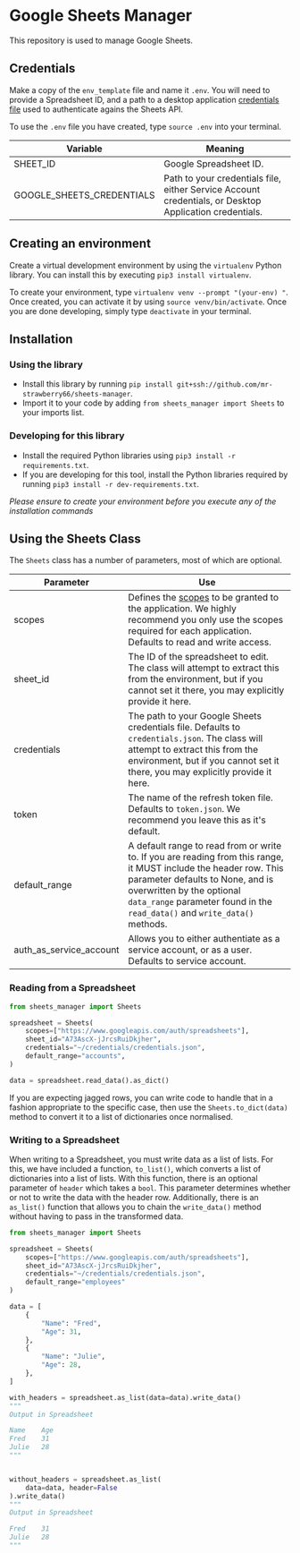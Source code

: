 # Google Sheets Manager

This repository is used to manage Google Sheets.

## Credentials
Make a copy of the `env_template` file and name it `.env`. You will need to provide a Spreadsheet ID, and a path to a desktop application [credentials file](https://developers.google.com/workspace/guides/create-credentials#create_a_oauth_client_id_credential) used to authenticate agains the Sheets API.

To use the `.env` file you have created, type `source .env` into your terminal.


Variable                       | Meaning
-------------------------------|----------------------------------------------
SHEET_ID                  | Google Spreadsheet ID.
GOOGLE_SHEETS_CREDENTIALS | Path to your credentials file, either Service Account credentials, or Desktop Application credentials.


## Creating an environment
Create a virtual development environment by using the `virtualenv` Python library. You can install this by executing `pip3 install virtualenv`. 

To create your environment, type `virtualenv venv --prompt "(your-env) "`. Once created, you can activate it by using `source venv/bin/activate`. Once you are done developing, simply type `deactivate` in your terminal.

## Installation
### Using the library
*   Install this library by running `pip install git+ssh://github.com/mr-strawberry66/sheets-manager`. 
*   Import it to your code by adding `from sheets_manager import Sheets` to your imports list.

### Developing for this library
*   Install the required Python libraries using `pip3 install -r requirements.txt`.
*   If you are developing for this tool, install the Python libraries required by running `pip3 install -r dev-requirements.txt`.

*Please ensure to create your environment before you execute any of the installation commands*

## Using the Sheets Class

The `Sheets` class has a number of parameters, most of which are optional.

Parameter | Use
----------|-----
scopes| Defines the [scopes](https://developers.google.com/sheets/api/guides/authorizing) to be granted to the application. We highly recommend you only use the scopes required for each application. Defaults to read and write access.
sheet_id | The ID of the spreadsheet to edit. The class will attempt to extract this from the environment, but if you cannot set it there, you may explicitly provide it here.
credentials | The path to your Google Sheets credentials file. Defaults to `credentials.json`. The class will attempt to extract this from the environment, but if you cannot set it there, you may explicitly provide it here.
token | The name of the refresh token file. Defaults to `token.json`. We recommend you leave this as it's default.
default_range | A default range to read from or write to. If you are reading from this range, it MUST include the header row. This parameter defaults to None, and is overwritten by the optional `data_range` parameter found in the `read_data()` and `write_data()` methods. 
auth_as_service_account | Allows you to either authentiate as a service account, or as a user. Defaults to service account.

### Reading from a Spreadsheet
```py
from sheets_manager import Sheets

spreadsheet = Sheets(
    scopes=["https://www.googleapis.com/auth/spreadsheets"],
    sheet_id="A73AscX-jJrcsRuiDkjher",
    credentials="~/credentials/credentials.json",
    default_range="accounts",
)

data = spreadsheet.read_data().as_dict()
```
If you are expecting jagged rows, you can write code to handle that in a fashion appropriate to the specific case, then use the `Sheets.to_dict(data)` method to convert it to a list of dictionaries once normalised.

### Writing to a Spreadsheet
When writing to a Spreadsheet, you must write data as a list of lists. For this, we have included a function, `to_list()`, which converts a list of dictionaries into a list of lists. With this function, there is an optional parameter of `header` which takes a `bool`. This parameter determines whether or not to write the data with the header row. Additionally, there is an `as_list()` function that allows you to chain the `write_data()` method without having to pass in the transformed data.

```py
from sheets_manager import Sheets

spreadsheet = Sheets(
    scopes=["https://www.googleapis.com/auth/spreadsheets"],
    sheet_id="A73AscX-jJrcsRuiDkjher",
    credentials="~/credentials/credentials.json",
    default_range="employees"
)

data = [
    {
        "Name": "Fred",
        "Age": 31,
    },
    {
        "Name": "Julie",
        "Age": 28,
    },
]

with_headers = spreadsheet.as_list(data=data).write_data()
"""
Output in Spreadsheet

Name    Age
Fred    31
Julie   28
"""


without_headers = spreadsheet.as_list(
    data=data, header=False
).write_data()
"""
Output in Spreadsheet

Fred    31
Julie   28
"""
```

